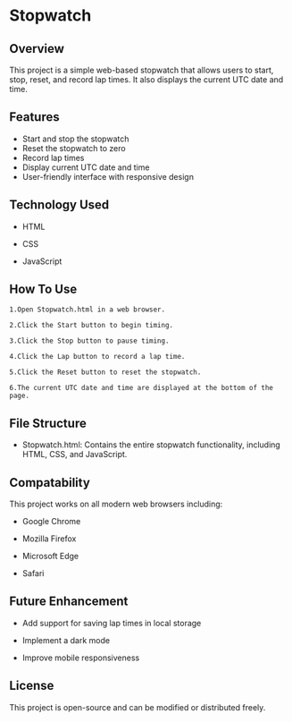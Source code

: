 
# Stopwatch








## Overview
This project is a simple web-based stopwatch that allows users to start, stop, reset, and record lap times. It also displays the current UTC date and time.
## Features

- Start and stop the stopwatch
- Reset the stopwatch to zero
- Record lap times
- Display current UTC date and time
- User-friendly interface with responsive design


## Technology Used

- HTML

- CSS

- JavaScript
## How To Use
    1.Open Stopwatch.html in a web browser.

    2.Click the Start button to begin timing.

    3.Click the Stop button to pause timing.

    4.Click the Lap button to record a lap time.

    5.Click the Reset button to reset the stopwatch.

    6.The current UTC date and time are displayed at the bottom of the page.
## File Structure
- Stopwatch.html: Contains the entire stopwatch functionality, including HTML, CSS, and JavaScript.
## Compatability
This project works on all modern web browsers including:

- Google Chrome

- Mozilla Firefox

- Microsoft Edge

- Safari
## Future Enhancement
- Add support for saving lap times in local storage

- Implement a dark mode

- Improve mobile responsiveness
## License

This project is open-source and can be modified or distributed freely.
